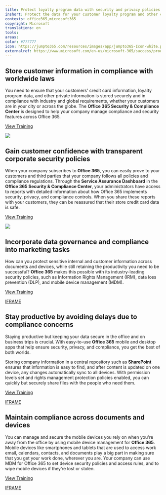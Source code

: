 ```yaml
---
title: Protect loyalty program data with security and privacy policies
inshort: Protect the data for your customer loyalty program and other customers better with security and privacy policies, and ensure easy access to independent compliance reports and assessments.
contexts: office365,microsoft365
copyright: Microsoft
translations: en
tools: 
areas: 
color: #777777
icon: https://jumpto365.com/resources/images/app/jumpto365-Icon-white.png
externalref: https://www.microsoft.com/en-us/microsoft-365/success/productivitylibrary/protect-loyalty-program-data-with-security-and-privacy-policies
---
```


## Store customer information in compliance with worldwide laws

You need to ensure that your customers' credit card information, loyalty program data, and other private information is stored securely and in compliance with industry and global requirements, whether your customers are in your city or across the globe. The **Office 365 Security & Compliance Center** is designed to help your company manage compliance and security features across Office 365.

[View Training](https://support.office.com/article/Office-365-Security-Compliance-Center-7e696a40-b86b-4a20-afcc-559218b7b1b8)

![](http://img-prod-cms-rt-microsoft-com.akamaized.net/cms/api/am/imageFileData/RE1NyDv?ver=8908)

## Gain customer confidence with transparent corporate security policies

When your company subscribes to **Office 365**, you can easily prove to your customers and third parties that your company follows all policies and compliance regulations. Through the **Service Assurance Dashboard** in the **Office 365 Security & Compliance Center**, your administrators have access to reports with detailed information about how Office 365 implements security, privacy, and compliance controls. When you share these reports with your customers, they can be reassured that their store credit card data is safe.

[View Training](https://support.office.com/article/Service-assurance-in-the-Office-365-Security-Compliance-Center-47e8b964-4b09-44f7-a2d7-b8a06e8e389c)

![](http://img-prod-cms-rt-microsoft-com.akamaized.net/cms/api/am/imageFileData/RE1NyOe?ver=d573)

## Incorporate data governance and compliance into marketing tasks

How can you protect sensitive internal and customer information across documents and devices, while still retaining the productivity you need to be successful? **Office 365** makes this possible with its industry-leading security policies, such as Information Rights Management (IRM), data loss prevention (DLP), and mobile device management (MDM).

[View Training](https://support.office.com/article/Data-governance-in-the-Office-365-Security-Compliance-Center-5FE09846-41B6-4168-9C48-2EB491B69DC2)

[IFRAME](https://www.microsoft.com/en-us/videoplayer/embed/RE1TwSZ)

## Stay productive by avoiding delays due to compliance concerns

Staying productive but keeping your data secure in the office and on business trips is crucial. With easy-to-use **Office 365** mobile and desktop apps that help ensure security, privacy, and compliance, you get the best of both worlds.

Storing company information in a central repository such as **SharePoint** ensures that information is easy to find, and after content is updated on one device, any changes automatically sync to all devices. With permission levels set and rights management protection policies enabled, you can quickly but securely share files with the people who need them.

[View Training](https://support.office.com/article/Manage-external-sharing-for-your-SharePoint-Online-environment-C8A462EB-0723-4B0B-8D0A-70FEAFE4BE85)

[IFRAME](https://www.microsoft.com/en-us/videoplayer/embed/RE1TwWx)

## Maintain compliance across documents and devices

You can manage and secure the mobile devices you rely on when you're away from the office by using mobile device management for **Office 365**. Mobile devices like smartphones and tablets that are used to access work email, calendars, contacts, and documents play a big part in making sure that you get your work done, wherever you are. Your company can use MDM for Office 365 to set device security policies and access rules, and to wipe mobile devices if they’re lost or stolen.

[View Training](https://support.office.com/article/Set-up-Mobile-Device-Management-MDM-in-Office-365-dd892318-bc44-4eb1-af00-9db5430be3cd)

[IFRAME](https://www.microsoft.com/en-us/videoplayer/embed/RE1TucK)

